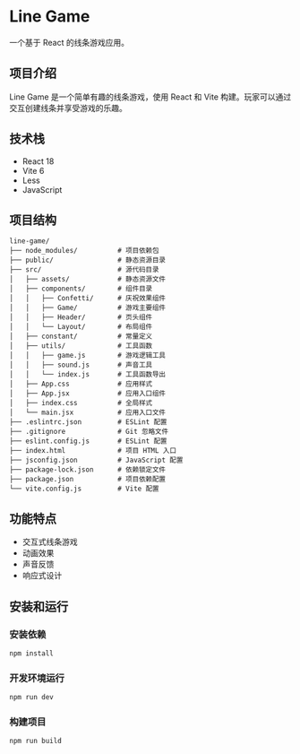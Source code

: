 # Line Game

一个基于 React 的线条游戏应用。

## 项目介绍

Line Game 是一个简单有趣的线条游戏，使用 React 和 Vite 构建。玩家可以通过交互创建线条并享受游戏的乐趣。

## 技术栈

- React 18
- Vite 6
- Less
- JavaScript

## 项目结构

```
line-game/
├── node_modules/          # 项目依赖包
├── public/                # 静态资源目录
├── src/                   # 源代码目录
│   ├── assets/            # 静态资源文件
│   ├── components/        # 组件目录
│   │   ├── Confetti/      # 庆祝效果组件
│   │   ├── Game/          # 游戏主要组件
│   │   ├── Header/        # 页头组件
│   │   └── Layout/        # 布局组件
│   ├── constant/          # 常量定义
│   ├── utils/             # 工具函数
│   │   ├── game.js        # 游戏逻辑工具
│   │   ├── sound.js       # 声音工具
│   │   └── index.js       # 工具函数导出
│   ├── App.css            # 应用样式
│   ├── App.jsx            # 应用入口组件
│   ├── index.css          # 全局样式
│   └── main.jsx           # 应用入口文件
├── .eslintrc.json         # ESLint 配置
├── .gitignore             # Git 忽略文件
├── eslint.config.js       # ESLint 配置
├── index.html             # 项目 HTML 入口
├── jsconfig.json          # JavaScript 配置
├── package-lock.json      # 依赖锁定文件
├── package.json           # 项目依赖配置
└── vite.config.js         # Vite 配置
```

## 功能特点

- 交互式线条游戏
- 动画效果
- 声音反馈
- 响应式设计

## 安装和运行

### 安装依赖

```bash
npm install
```

### 开发环境运行

```bash
npm run dev
```

### 构建项目

```bash
npm run build
```
